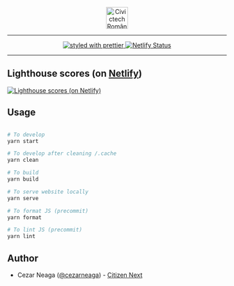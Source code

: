<p align="center">
  <a href="https://github.com/civictechro" title="Civictech România">
    <img
      src="https://civictech.ro/public/images/civictech_logo.svg"
      height="50"
      alt="Civictech România"
    />
  </a>
</p>

---

<p align="center">
  <!-- <a href="https://circleci.com/gh/civictechro">
    <img
      src="https://circleci.com/gh/civictechro.svg?style=svg&circle-token="
      alt="CircleCI"
    />
  </a> -->
  <!-- this works with Circle CI -->
  <!-- <a href="https://greenkeeper.io/">
    <img
      src="https://badges.greenkeeper.io/fabe/gatsby-universal.svg"
      alt="Greenkeeper badge"
    />
  </a> -->
  <a href="https://github.com/prettier/prettier">
    <img
      src="https://img.shields.io/badge/styled_with-prettier-ff69b4.svg"
      alt="styled with prettier"
    />
  </a>

  <a href="https://app.netlify.com/sites/civictechro/deploys">
    <img
      src="https://api.netlify.com/api/v1/badges/b45fad82-0cbe-4f3d-96d4-5f342ecf294c/deploy-status"
      alt="Netlify Status"
    />
  </a>
</p>

---

## Lighthouse scores (on [Netlify](https://netlify.com))

[![Lighthouse scores (on Netlify)](https://lighthouse.now.sh/?perf=100&pwa=100&a11y=95&bp=100&seo=100)](https://circleci.com/gh/civictechro/civictechro)

## Usage

```bash

# To develop
yarn start

# To develop after cleaning /.cache
yarn clean

# To build
yarn build

# To serve website locally
yarn serve

# To format JS (precommit)
yarn format

# To lint JS (precommit)
yarn lint

```

## Author

- Cezar Neaga ([@cezarneaga](https://twitter.com/cezarneaga)) - [Citizen Next](https://citizennext.ro)
